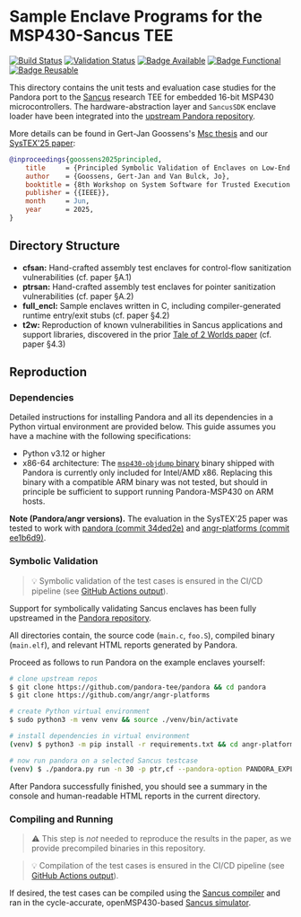 # Sample Enclave Programs for the MSP430-Sancus TEE
[![Build Status](https://github.com/pandora-tee/pandora-examples/actions/workflows/sancus-cc.yml/badge.svg)](https://github.com/pandora-tee/pandora-examples/actions/workflows/sancus-cc.yml)
[![Validation Status](https://github.com/pandora-tee/pandora-examples/actions/workflows/sancus-ci.yml/badge.svg)](https://github.com/pandora-tee/pandora-examples/actions/workflows/sancus-ci.yml)
[![Badge Available](https://systex-workshop.github.io/2025/img/systexbadges-available.svg)](https://systex-workshop.github.io/2025/artifact.html)
[![Badge Functional](https://systex-workshop.github.io/2025/img/systexbadges-functional.svg)](https://systex-workshop.github.io/2025/artifact.html)
[![Badge Reusable](https://systex-workshop.github.io/2025/img/systexbadges-reusable.svg)](https://systex-workshop.github.io/2025/artifact.html) 

This directory contains the unit tests and evaluation case studies for the Pandora port to the [Sancus](https://downloads.distrinet-research.be/software/sancus/) research TEE for embedded 16-bit MSP430 microcontrollers. The hardware-abstraction layer and `SancusSDK` enclave loader have been integrated into the [upstream Pandora repository](https://github.com/pandora-tee/pandora).

More details can be found in Gert-Jan Goossens's [Msc thesis](https://downloads.distrinet-research.be/software/sancus/publications/goossens24thesis.pdf) and our [SysTEX'25 paper](https://vanbulck.net/files/systex25-pandora-sancus.pdf):

```bibtex
@inproceedings{goossens2025principled,
    title     = {Principled Symbolic Validation of Enclaves on Low-End Microcontrollers},
    author    = {Goossens, Gert-Jan and Van Bulck, Jo},
    booktitle = {8th Workshop on System Software for Trusted Execution {(SysTEX)}},
    publisher = {{IEEE}},
    month     = Jun,
    year      = 2025,
}
```

## Directory Structure

- **cfsan:** Hand-crafted assembly test enclaves for control-flow sanitization vulnerabilities (cf. paper §A.1)
- **ptrsan:** Hand-crafted assembly test enclaves for pointer sanitization vulnerabilities (cf. paper §A.2)
- **full_encl:** Sample enclaves written in C, including compiler-generated runtime entry/exit stubs (cf. paper §4.2)
- **t2w:** Reproduction of known vulnerabilities in Sancus applications and support libraries, discovered in the prior [Tale of 2 Worlds paper](https://vanbulck.net/files/ccs19-tale.pdf) (cf. paper §4.3)

## Reproduction

### Dependencies

Detailed instructions for installing Pandora and all its dependencies in a Python virtual environment are provided below. This guide assumes you have a machine with the following specifications:

* Python v3.12 or higher
* x86-64 architecture: The [`msp430-objdump` binary](https://github.com/pandora-tee/pandora/blob/main/bin/msp430-objdump) binary shipped with Pandora is currently only included for Intel/AMD x86. Replacing this binary with a compatible ARM binary was not tested, but should in principle be sufficient to support running Pandora-MSP430 on ARM hosts.

**Note (Pandora/angr versions).** The evaluation in the SysTEX'25 paper was tested to work with [pandora (commit 34ded2e)](https://github.com/pandora-tee/pandora/commit/34ded2e94d654116b0ce856fa82701d119352bab) and [angr-platforms (commit ee1b6d9)](https://github.com/angr/angr-platforms/commit/ee1b6d9d20f11b250580fa0d867d51957b8f4e53).

### Symbolic Validation

> :bulb: Symbolic validation of the test cases is ensured in the CI/CD pipeline (see [GitHub Actions output](https://github.com/pandora-tee/pandora-examples/actions/workflows/sancus-ci.yml)).

Support for symbolically validating Sancus enclaves has been fully upstreamed in the [Pandora repository](https://github.com/pandora-tee/pandora).

All directories contain, the source code (`main.c`, `foo.S`), compiled binary (`main.elf`), and relevant HTML reports generated by Pandora.

Proceed as follows to run Pandora on the example enclaves yourself:

```bash
# clone upstream repos
$ git clone https://github.com/pandora-tee/pandora && cd pandora
$ git clone https://github.com/angr/angr-platforms

# create Python virtual environment
$ sudo python3 -m venv venv && source ./venv/bin/activate

# install dependencies in virtual environment
(venv) $ python3 -m pip install -r requirements.txt && cd angr-platforms && python3 -m pip install . && cd ..

# now run pandora on a selected Sancus testcase
(venv) $ ./pandora.py run -n 30 -p ptr,cf --pandora-option PANDORA_EXPLORE_STACK_DEPTH=1500 /path/to/pandora-examples/sancus/testcase/main.elf
```

After Pandora successfully finished, you should see a summary in the console and human-readable HTML reports in the current directory.

### Compiling and Running

> :warning: This step is _not_ needed to reproduce the results in the paper, as we provide precompiled binaries in this repository.

> :bulb: Compilation of the test cases is ensured in the CI/CD pipeline (see [GitHub Actions output](https://github.com/pandora-tee/pandora-examples/actions/workflows/sancus-cc.yml)).

If desired, the test cases can be compiled using the [Sancus compiler](https://github.com/sancus-tee/sancus-compiler/tree/master) and ran in the cycle-accurate, openMSP430-based [Sancus simulator](https://github.com/sancus-tee/sancus-core).

